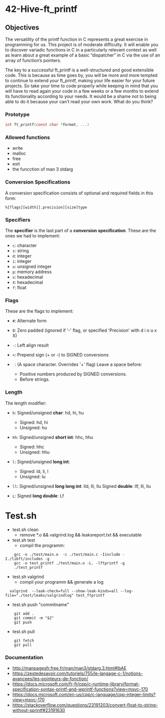 # 42-Hive-ft_printf

## Objectives
The versatility of the printf function in C represents a great exercise in programming for
us. This project is of moderate difficulty. It will enable you to discover variadic functions
in C in a particularly relevant context as well as learn about a great example of a basic
“dispatcher” in C via the use of an array of function’s pointers.

The key to a successful ft_printf is a well-structured and good extensible code. This
is because as time goes by, you will be more and more tempted to continue to extend
your ft_printf, making your life easier for your future projects. So take your time to
code properly while keeping in mind that you will have to read again your code in a few
weeks or a few months to extend its functionality according to your needs. It would be a
shame not to being able to do it because your can’t read your own work. What do you
think?

### Prototype
```c
int	ft_printf(const char *format, ...)
```

### Allowed functions
- write
- malloc
- free
- exit
- the funcction of man 3 stdarg

### Conversion Specifications
A conversion specification consists of optional and required fields in this form:
```
%[flags][width][.precision][size]type
```

### Specifiers
The **specifier** is the last part of a **conversion specification**. These are the ones we had to implement:

* `c`: character
* `s`: string
* `d`: integer
* `i`: integer
* `u`: unsigned integer
* `p`: memory address
* `x`: hexadecimal
* `X`: hexadecimal
* `f`: float 


### Flags
These are the flags to implement:

* `#`: Alternate form
* `0`: Zero padded (ignored if '-' flag, or specified 'Precision' with d i o u x X)
* `-`: Left align result
* `+`: Prepend sign (+ or -) to SIGNED conversions
* ` `: (A space character. Overrides '+' flag) Leave a space before:

	* Positive numbers produced by SIGNED conversions.
	* Before strings.

### Length
The length modifier:

* `h`:	Signed/unsigned **char**: hd, hi, hu
	* Signed: hd, hi
	* Unsigned: hu

* `hh`:	Signed/unsigned **short int**: hhc, hhu
	* Signed: hhc
	* Unsigned: hhu

* `l`:	Signed/unsigned **long int**:
	* Signed: ld, li, l
	* Unsigned: lu

* `ll`: Signed/unsigned **long long int**: lld, lli, llu
	Signed **double**: llf, lli, llu

* `L`:	Signed **long double**: Lf

Test.sh
=======
* test.sh clean
  * remove *.o && valgrind.log && leaksreport.txt && executable
* test.sh test
  * compil the programm:
```
    gcc -o ./test/main.o  -c ./test/main.c -Iinclude -I./libft/includes -g
    gcc -o test_printf ./test/main.o -L. -lftprintf -g
    ./test_printf
```
* test.sh valgrind
  * compil your programm && generate a log
```
  valgrind  --leak-check=full --show-leak-kinds=all --log-file="./test/leaks/valgrindlog" test_ftprintf
```
* test.sh push "commitname"
```
    git add .
    git commit -m "$2"
    git push
```
* test.sh pull
```
    git fetch
    git pull
```
### Documentation
* http://manpagesfr.free.fr/man/man3/stdarg.3.html#lbAE
* https://zestedesavoir.com/tutoriels/755/le-langage-c-1/notions-avancees/les-pointeurs-de-fonction/
* https://docs.microsoft.com/fr-fr/cpp/c-runtime-library/format-specification-syntax-printf-and-wprintf-functions?view=msvc-170
* https://docs.microsoft.com/en-us/cpp/c-language/cpp-integer-limits?view=msvc-170
* https://stackoverflow.com/questions/23191203/convert-float-to-string-without-sprintf#23191630
